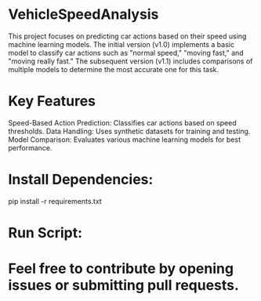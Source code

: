 # VehicleSpeedAnalysis
This project focuses on predicting car actions based on their speed using machine learning models. The initial version (v1.0) implements a basic model to classify car actions such as "normal speed," "moving fast," and "moving really fast." The subsequent version (v1.1) includes comparisons of multiple models to determine the most accurate one for this task.


# Key Features
Speed-Based Action Prediction: Classifies car actions based on speed thresholds.
Data Handling: Uses synthetic datasets for training and testing.
Model Comparison: Evaluates various machine learning models for best performance.


# Install Dependencies:
pip install -r requirements.txt

# Run Script:
# Feel free to contribute by opening issues or submitting pull requests.


